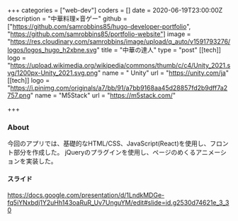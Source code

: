 +++
categories = ["web-dev"]
coders = []
date = 2020-06-19T23:00:00Z
description = "中華料理×音ゲー"
github = ["https://github.com/samrobbins85/hugo-developer-portfolio", "https://github.com/samrobbins85/portfolio-website"]
image = "https://res.cloudinary.com/samrobbins/image/upload/q_auto/v1591793276/logos/logos_hugo_h2xbne.svg"
title = "中華の達人"
type = "post"
[[tech]]
logo = "https://upload.wikimedia.org/wikipedia/commons/thumb/c/c4/Unity_2021.svg/1200px-Unity_2021.svg.png"
name = " Unity"
url = "https://unity.com/ja"
[[tech]]
logo = "https://i.pinimg.com/originals/a7/bb/91/a7bb9168aa45d28857fd2b9dff7a2757.png"
name = "M5Stack"
url = "https://m5stack.com/"

+++

### About

今回のアプリでは、基礎的なHTML/CSS、JavaScript(React)を使用し、フロント部分を作成した。
jQueryのプラグインを使用し、ページのめくるアニメーションを実装した。

#### スライド

https://docs.google.com/presentation/d/1LndkMDGe-fq5iYNxbdj1Y2uHh143oaRuR_Uv7UnguYM/edit#slide=id.g2530d74621e_3_30
